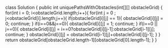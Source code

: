 class Solution {
    public int uniquePathsWithObstacles(int[][] obstacleGrid) {
        for(int i = 0; i<obstacleGrid.length;i++){
            for(int j = 0 ; j<obstacleGrid[i].length;j++){
                if(obstacleGrid[i][j] == 1){
                    obstacleGrid[i][j] = 0;
                    continue;
                }
                if(i==0&&j==0){
                    obstacleGrid[i][j] = 1;
                    continue;
                }
                if(i==0 || j==0){
                    obstacleGrid[i][j] = i==0?obstacleGrid[i][j-1]:obstacleGrid[i-1][j];
                    continue;
                }
                obstacleGrid[i][j] = obstacleGrid[i-1][j]+obstacleGrid[i][j-1];
            }
        }
        return obstacleGrid[obstacleGrid.length-1][obstacleGrid[0].length-1];
    }
}
